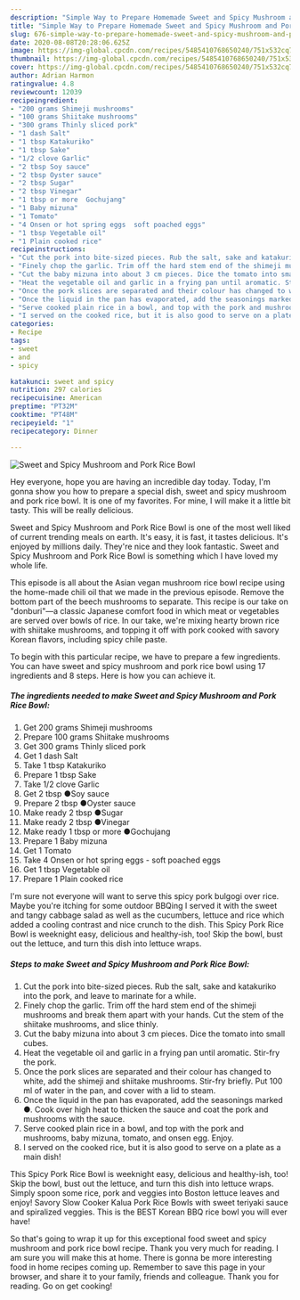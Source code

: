 ```yaml
---
description: "Simple Way to Prepare Homemade Sweet and Spicy Mushroom and Pork Rice Bowl"
title: "Simple Way to Prepare Homemade Sweet and Spicy Mushroom and Pork Rice Bowl"
slug: 676-simple-way-to-prepare-homemade-sweet-and-spicy-mushroom-and-pork-rice-bowl
date: 2020-08-08T20:28:06.625Z
image: https://img-global.cpcdn.com/recipes/5485410768650240/751x532cq70/sweet-and-spicy-mushroom-and-pork-rice-bowl-recipe-main-photo.jpg
thumbnail: https://img-global.cpcdn.com/recipes/5485410768650240/751x532cq70/sweet-and-spicy-mushroom-and-pork-rice-bowl-recipe-main-photo.jpg
cover: https://img-global.cpcdn.com/recipes/5485410768650240/751x532cq70/sweet-and-spicy-mushroom-and-pork-rice-bowl-recipe-main-photo.jpg
author: Adrian Harmon
ratingvalue: 4.8
reviewcount: 12039
recipeingredient:
- "200 grams Shimeji mushrooms"
- "100 grams Shiitake mushrooms"
- "300 grams Thinly sliced pork"
- "1 dash Salt"
- "1 tbsp Katakuriko"
- "1 tbsp Sake"
- "1/2 clove Garlic"
- "2 tbsp Soy sauce"
- "2 tbsp Oyster sauce"
- "2 tbsp Sugar"
- "2 tbsp Vinegar"
- "1 tbsp or more  Gochujang"
- "1 Baby mizuna"
- "1 Tomato"
- "4 Onsen or hot spring eggs  soft poached eggs"
- "1 tbsp Vegetable oil"
- "1 Plain cooked rice"
recipeinstructions:
- "Cut the pork into bite-sized pieces. Rub the salt, sake and katakuriko into the pork, and leave to marinate for a while."
- "Finely chop the garlic. Trim off the hard stem end of the shimeji mushrooms and break them apart with your hands. Cut the stem of the shiitake mushrooms, and slice thinly."
- "Cut the baby mizuna into about 3 cm pieces. Dice the tomato into small cubes."
- "Heat the vegetable oil and garlic in a frying pan until aromatic. Stir-fry the pork."
- "Once the pork slices are separated and their colour has changed to white, add the shimeji and shiitake mushrooms. Stir-fry briefly. Put 100 ml of water in the pan, and cover with a lid to steam."
- "Once the liquid in the pan has evaporated, add the seasonings marked ●. Cook over high heat to thicken the sauce and coat the pork and mushrooms with the sauce."
- "Serve cooked plain rice in a bowl, and top with the pork and mushrooms, baby mizuna, tomato, and onsen egg. Enjoy."
- "I served on the cooked rice, but it is also good to serve on a plate as a main dish!"
categories:
- Recipe
tags:
- sweet
- and
- spicy

katakunci: sweet and spicy 
nutrition: 297 calories
recipecuisine: American
preptime: "PT32M"
cooktime: "PT48M"
recipeyield: "1"
recipecategory: Dinner

---
```



![Sweet and Spicy Mushroom and Pork Rice Bowl](https://img-global.cpcdn.com/recipes/5485410768650240/751x532cq70/sweet-and-spicy-mushroom-and-pork-rice-bowl-recipe-main-photo.jpg)

Hey everyone, hope you are having an incredible day today. Today, I'm gonna show you how to prepare a special dish, sweet and spicy mushroom and pork rice bowl. It is one of my favorites. For mine, I will make it a little bit tasty. This will be really delicious.

Sweet and Spicy Mushroom and Pork Rice Bowl is one of the most well liked of current trending meals on earth. It's easy, it is fast, it tastes delicious. It's enjoyed by millions daily. They're nice and they look fantastic. Sweet and Spicy Mushroom and Pork Rice Bowl is something which I have loved my whole life.

This episode is all about the Asian vegan mushroom rice bowl recipe using the home-made chili oil that we made in the previous episode. Remove the bottom part of the beech mushrooms to separate. This recipe is our take on &#34;donburi&#34;—a classic Japanese comfort food in which meat or vegetables are served over bowls of rice. In our take, we&#39;re mixing hearty brown rice with shiitake mushrooms, and topping it off with pork cooked with savory Korean flavors, including spicy chile paste.


To begin with this particular recipe, we have to prepare a few ingredients. You can have sweet and spicy mushroom and pork rice bowl using 17 ingredients and 8 steps. Here is how you can achieve it.

<!--inarticleads1-->

##### The ingredients needed to make Sweet and Spicy Mushroom and Pork Rice Bowl:

1. Get 200 grams Shimeji mushrooms
1. Prepare 100 grams Shiitake mushrooms
1. Get 300 grams Thinly sliced pork
1. Get 1 dash Salt
1. Take 1 tbsp Katakuriko
1. Prepare 1 tbsp Sake
1. Take 1/2 clove Garlic
1. Get 2 tbsp ●Soy sauce
1. Prepare 2 tbsp ●Oyster sauce
1. Make ready 2 tbsp ●Sugar
1. Make ready 2 tbsp ●Vinegar
1. Make ready 1 tbsp or more  ●Gochujang
1. Prepare 1 Baby mizuna
1. Get 1 Tomato
1. Take 4 Onsen or hot spring eggs - soft poached eggs
1. Get 1 tbsp Vegetable oil
1. Prepare 1 Plain cooked rice


I&#39;m sure not everyone will want to serve this spicy pork bulgogi over rice. Maybe you&#39;re itching for some outdoor BBQing I served it with the sweet and tangy cabbage salad as well as the cucumbers, lettuce and rice which added a cooling contrast and nice crunch to the dish. This Spicy Pork Rice Bowl is weeknight easy, delicious and healthy-ish, too! Skip the bowl, bust out the lettuce, and turn this dish into lettuce wraps. 

<!--inarticleads2-->

##### Steps to make Sweet and Spicy Mushroom and Pork Rice Bowl:

1. Cut the pork into bite-sized pieces. Rub the salt, sake and katakuriko into the pork, and leave to marinate for a while.
1. Finely chop the garlic. Trim off the hard stem end of the shimeji mushrooms and break them apart with your hands. Cut the stem of the shiitake mushrooms, and slice thinly.
1. Cut the baby mizuna into about 3 cm pieces. Dice the tomato into small cubes.
1. Heat the vegetable oil and garlic in a frying pan until aromatic. Stir-fry the pork.
1. Once the pork slices are separated and their colour has changed to white, add the shimeji and shiitake mushrooms. Stir-fry briefly. Put 100 ml of water in the pan, and cover with a lid to steam.
1. Once the liquid in the pan has evaporated, add the seasonings marked ●. Cook over high heat to thicken the sauce and coat the pork and mushrooms with the sauce.
1. Serve cooked plain rice in a bowl, and top with the pork and mushrooms, baby mizuna, tomato, and onsen egg. Enjoy.
1. I served on the cooked rice, but it is also good to serve on a plate as a main dish!


This Spicy Pork Rice Bowl is weeknight easy, delicious and healthy-ish, too! Skip the bowl, bust out the lettuce, and turn this dish into lettuce wraps. Simply spoon some rice, pork and veggies into Boston lettuce leaves and enjoy! Savory Slow Cooker Kalua Pork Rice Bowls with sweet teriyaki sauce and spiralized veggies. This is the BEST Korean BBQ rice bowl you will ever have! 

So that's going to wrap it up for this exceptional food sweet and spicy mushroom and pork rice bowl recipe. Thank you very much for reading. I am sure you will make this at home. There is gonna be more interesting food in home recipes coming up. Remember to save this page in your browser, and share it to your family, friends and colleague. Thank you for reading. Go on get cooking!
